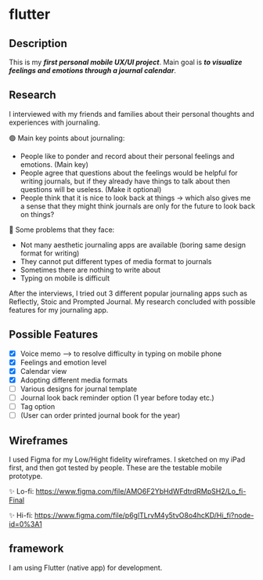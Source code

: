 # flutter

## Description
This is my ***first personal mobile UX/UI project***. Main goal is ***to visualize feelings and emotions through a journal calendar***.

## Research
I interviewed with my friends and families about their personal thoughts and experiences with journaling.

🟢 Main key points about journaling:
- People like to ponder and record about their personal feelings and emotions. (Main key) 
- People agree that questions about the feelings would be helpful for writing journals, but if they already have things to talk about then questions will be useless. (Make it optional) 
- People think that it is nice to look back at things → which also gives me a sense that they might think journals are only for the future to look back on things?

🔴 Some problems that they face:
- Not many aesthetic journaling apps are available (boring same design format for writing)
- They cannot put different types of media format to journals
- Sometimes there are nothing to write about
- Typing on mobile is difficult

After the interviews, I tried out 3 different popular journaling apps such as Reflectly, Stoic and Prompted Journal.
My research concluded with possible features for my journaling app.

## Possible Features
- [x] Voice memo --> to resolve difficulty in typing on mobile phone
- [x] Feelings and emotion level
- [x] Calendar view
- [x] Adopting different media formats
- [ ] Various designs for journal template
- [ ] Journal look back reminder option (1 year before today etc.)
- [ ] Tag option
- [ ] (User can order printed journal book for the year)

## Wireframes
I used Figma for my Low/Hight fidelity wireframes. I sketched on my iPad first, and then got tested by people.
These are the testable mobile prototype.

✨ Lo-fi: https://www.figma.com/file/AMO6F2YbHdWFdtrdRMpSH2/Lo_fi-Final

✨ Hi-fi: https://www.figma.com/file/p6glTLrvM4y5tvO8o4hcKD/Hi_fi?node-id=0%3A1

## framework
I am using Flutter (native app) for development.
